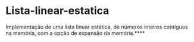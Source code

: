 # Lista-linear-estatica

Implementação de uma lista linear estática, de números inteiros contíguos na memória, com a opção de expansão da memória.****
